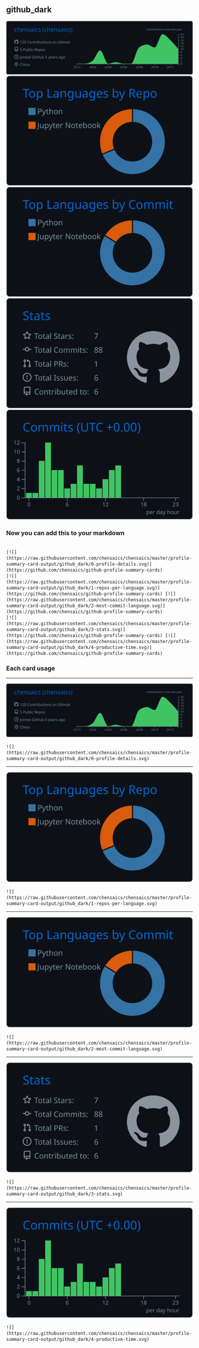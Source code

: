 ## github_dark

[![](./0-profile-details.svg)](https://github.com/chensaics/github-profile-summary-cards)
[![](./1-repos-per-language.svg)](https://github.com/chensaics/github-profile-summary-cards) [![](./2-most-commit-language.svg)](https://github.com/chensaics/github-profile-summary-cards)
[![](./3-stats.svg)](https://github.com/chensaics/github-profile-summary-cards) [![](./4-productive-time.svg)](https://github.com/chensaics/github-profile-summary-cards)
### Now you can add this to your markdown
```

[![](https://raw.githubusercontent.com/chensaics/chensaics/master/profile-summary-card-output/github_dark/0-profile-details.svg)](https://github.com/chensaics/github-profile-summary-cards)
[![](https://raw.githubusercontent.com/chensaics/chensaics/master/profile-summary-card-output/github_dark/1-repos-per-language.svg)](https://github.com/chensaics/github-profile-summary-cards) [![](https://raw.githubusercontent.com/chensaics/chensaics/master/profile-summary-card-output/github_dark/2-most-commit-language.svg)](https://github.com/chensaics/github-profile-summary-cards)
[![](https://raw.githubusercontent.com/chensaics/chensaics/master/profile-summary-card-output/github_dark/3-stats.svg)](https://github.com/chensaics/github-profile-summary-cards) [![](https://raw.githubusercontent.com/chensaics/chensaics/master/profile-summary-card-output/github_dark/4-productive-time.svg)](https://github.com/chensaics/github-profile-summary-cards)

```

### Each card usage
---

![](./0-profile-details.svg)

```
![](https://raw.githubusercontent.com/chensaics/chensaics/master/profile-summary-card-output/github_dark/0-profile-details.svg)
```

    

---

![](./1-repos-per-language.svg)

```
![](https://raw.githubusercontent.com/chensaics/chensaics/master/profile-summary-card-output/github_dark/1-repos-per-language.svg)
```

    

---

![](./2-most-commit-language.svg)

```
![](https://raw.githubusercontent.com/chensaics/chensaics/master/profile-summary-card-output/github_dark/2-most-commit-language.svg)
```

    

---

![](./3-stats.svg)

```
![](https://raw.githubusercontent.com/chensaics/chensaics/master/profile-summary-card-output/github_dark/3-stats.svg)
```

    

---

![](./4-productive-time.svg)

```
![](https://raw.githubusercontent.com/chensaics/chensaics/master/profile-summary-card-output/github_dark/4-productive-time.svg)
```

    
